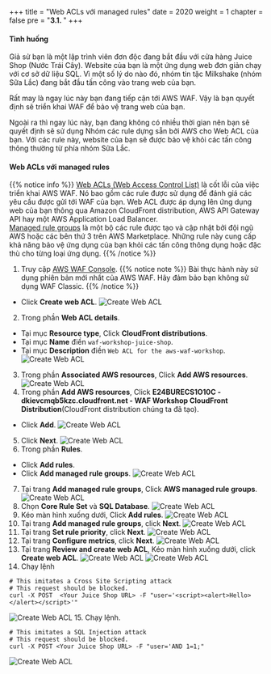 +++
title = "Web ACLs với managed rules"
date = 2020
weight = 1
chapter = false
pre = "<b>3.1. </b>"
+++

#### Tình huống
Giả sử bạn là một lập trình viên đơn độc đang bắt đầu với cửa hàng Juice Shop (Nước Trái Cây). Website của bạn là một ứng dụng web đơn giản chạy với cơ sở dữ liệu SQL. Vì một số lý do nào đó, nhóm tin tặc Milkshake (nhóm Sữa Lắc) đang bắt đầu tấn công vào trang web của bạn.

Rất may là ngay lúc này bạn đang tiếp cận tới AWS WAF. Vậy là bạn quyết định sẽ triển khai WAF để bảo vệ trang web của bạn.

Ngoài ra thì ngay lúc này, bạn đang không có nhiều thời gian nên bạn sẽ quyết định sẽ sử dụng Nhóm các rule dựng sẵn bởi AWS cho Web ACL của bạn. Với các rule này, website của bạn sẽ được bảo vệ khỏi các tấn công thông thường từ phía nhóm Sữa Lắc.
#### Web ACLs với managed rules

{{% notice info %}} 
 [Web ACLs (Web Access Control List)](https://docs.aws.amazon.com/waf/latest/developerguide/web-acl.html) là cốt lỗi của việc triển khai AWS WAF. Nó bao gồm các rule được sử dụng để đánh giá các yêu cầu được gửi tới WAF của bạn. Web ACL được áp dụng lên ứng dụng web của bạn thông qua Amazon CloudFront distribution, AWS API Gateway API hay một AWS Application Load Balancer.\
[Managed rule groups](https://docs.aws.amazon.com/waf/latest/developerguide/waf-managed-rule-groups.html) là một bộ các rule được tạo và cập nhật bởi đội ngũ AWS hoặc các bên thứ 3 trên AWS Marketplace. Những rule này cung cấp khả năng bảo vệ ứng dụng của bạn khỏi các tấn công thông dụng hoặc đặc thù cho từng loại ứng dụng.
{{% /notice %}}

1. Truy cập [AWS WAF Console](https://console.aws.amazon.com/wafv2/homev2/start).
{{% notice note %}} 
Bài thực hành này sử dụng phiên bản mới nhất của AWS WAF. Hãy đảm bảo bạn không sử dụng WAF Classic.
{{% /notice %}}
* Click **Create web ACL**.
![Create Web ACL](/images/3-useawswaf/3.1-createwebacl/createwebacl-001.png?width=90pc)
2. Trong phần **Web ACL details**.
* Tại mục **Resource type**, Click **CloudFront distributions**.
* Tại mục **Name** điền ```waf-workshop-juice-shop```.
* Tại mục **Description** điền ```Web ACL for the aws-waf-workshop```.
![Create Web ACL](/images/3-useawswaf/3.1-createwebacl/createwebacl-002.png?width=90pc)
3. Trong phần **Associated AWS resources**, Click **Add AWS resources**.
![Create Web ACL](/images/3-useawswaf/3.1-createwebacl/createwebacl-003.png?width=90pc)
4. Trong phần **Add AWS resources**, Click **E24BURECS1O10C - dkievcmqb5kzc.cloudfront.net - WAF Workshop CloudFront Distribution**(CloudFront distribution chúng ta đã tạo).
* Click **Add**.
![Create Web ACL](/images/3-useawswaf/3.1-createwebacl/createwebacl-004.png?width=90pc)
5. Click **Next**.
![Create Web ACL](/images/3-useawswaf/3.1-createwebacl/createwebacl-005.png?width=90pc)
6. Trong phần **Rules**.
* Click **Add rules**.
* Click **Add managed rule groups**.
![Create Web ACL](/images/3-useawswaf/3.1-createwebacl/createwebacl-006.png?width=90pc)
7. Tại trang **Add managed rule groups**, Click **AWS managed rule groups**.
![Create Web ACL](/images/3-useawswaf/3.1-createwebacl/createwebacl-007.png?width=90pc)
8. Chọn **Core Rule Set** và **SQL Database**.
![Create Web ACL](/images/3-useawswaf/3.1-createwebacl/createwebacl-008.png?width=90pc)
9. Kéo màn hình xuống dưới, Click **Add rules**.
![Create Web ACL](/images/3-useawswaf/3.1-createwebacl/createwebacl-009.png?width=90pc)
10. Tại trang **Add managed rule groups**, click **Next**.
![Create Web ACL](/images/3-useawswaf/3.1-createwebacl/createwebacl-010.png?width=90pc)
11. Tại trang **Set rule priority**, click **Next**.
![Create Web ACL](/images/3-useawswaf/3.1-createwebacl/createwebacl-011.png?width=90pc)
12. Tại trang **Configure metrics**, click **Next**.
![Create Web ACL](/images/3-useawswaf/3.1-createwebacl/createwebacl-012.png?width=90pc)
13. Tại trang **Review and create web ACL**, Kéo màn hình xuống dưới, click **Create web ACL**.
![Create Web ACL](/images/3-useawswaf/3.1-createwebacl/createwebacl-013.png?width=90pc)
![Create Web ACL](/images/3-useawswaf/3.1-createwebacl/createwebacl-014.png?width=90pc)
14. Chạy lệnh
```
# This imitates a Cross Site Scripting attack
# This request should be blocked.
curl -X POST  <Your Juice Shop URL> -F "user='<script><alert>Hello></alert></script>'"
```
![Create Web ACL](/images/3-useawswaf/3.1-createwebacl/createwebacl-015.png?width=60pc)
15. Chạy lệnh.
```
# This imitates a SQL Injection attack
# This request should be blocked.
curl -X POST <Your Juice Shop URL> -F "user='AND 1=1;"
```
![Create Web ACL](/images/3-useawswaf/3.1-createwebacl/createwebacl-016.png?width=60pc)
